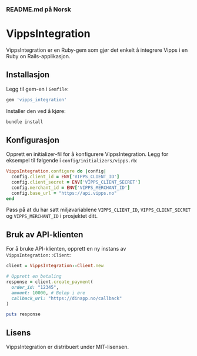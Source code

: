 ### **README.md på Norsk**  

# VippsIntegration

VippsIntegration er en Ruby-gem som gjør det enkelt å integrere Vipps i en Ruby on Rails-applikasjon.

## Installasjon

Legg til gem-en i `Gemfile`:

```ruby
gem 'vipps_integration'
```

Installer den ved å kjøre:

```bash
bundle install
```

## Konfigurasjon

Opprett en initializer-fil for å konfigurere VippsIntegration. Legg for eksempel til følgende i `config/initializers/vipps.rb`:

```ruby
VippsIntegration.configure do |config|
  config.client_id = ENV['VIPPS_CLIENT_ID']
  config.client_secret = ENV['VIPPS_CLIENT_SECRET']
  config.merchant_id = ENV['VIPPS_MERCHANT_ID']
  config.base_url = "https://api.vipps.no"
end
```

Pass på at du har satt miljøvariablene `VIPPS_CLIENT_ID`, `VIPPS_CLIENT_SECRET` og `VIPPS_MERCHANT_ID` i prosjektet ditt.

## Bruk av API-klienten

For å bruke API-klienten, opprett en ny instans av `VippsIntegration::Client`:

```ruby
client = VippsIntegration::Client.new

# Opprett en betaling
response = client.create_payment(
  order_id: "12345",
  amount: 10000, # Beløp i øre
  callback_url: "https://dinapp.no/callback"
)

puts response
```

## Lisens

VippsIntegration er distribuert under MIT-lisensen.
```

